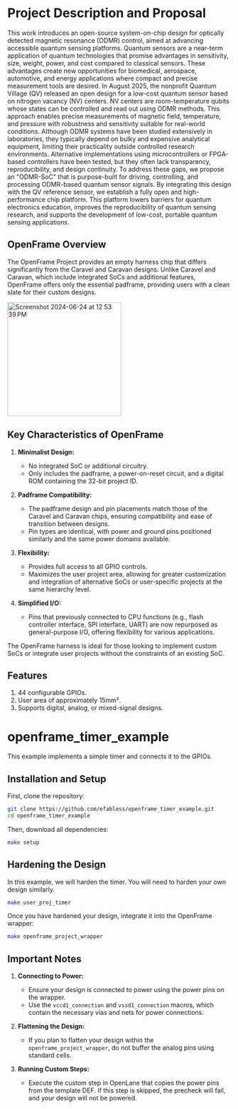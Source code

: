 # Project Description and Proposal

This work introduces an open-source system-on-chip design for optically detected magnetic resonance (ODMR) control, aimed at advancing accessible quantum sensing platforms. Quantum sensors are a near-term application of quantum technologies that promise advantages in sensitivity, size, weight, power, and cost compared to classical sensors. These advantages create new opportunities for biomedical, aerospace, automotive, and energy applications where compact and precise measurement tools are desired.
In August 2025, the nonprofit Quantum Village (QV) released an open design for a low-cost quantum sensor based on nitrogen vacancy (NV) centers. NV centers are room-temperature qubits whose states can be controlled and read out using ODMR methods. This approach enables precise measurements of magnetic field, temperature, and pressure with robustness and sensitivity suitable for real-world conditions.
Although ODMR systems have been studied extensively in laboratories, they typically depend on bulky and expensive analytical equipment, limiting their practicality outside controlled research environments. Alternative implementations using microcontrollers or FPGA-based controllers have been tested, but they often lack transparency, reproducibility, and design continuity.
To address these gaps, we propose an "ODMR-SoC" that is purpose-built for driving, controlling, and processing ODMR-based quantum sensor signals. By integrating this design with the QV reference sensor, we establish a fully open and high-performance chip platform. This platform lowers barriers for quantum electronics education, improves the reproducibility of quantum sensing research, and supports the development of low-cost, portable quantum sensing applications.

## OpenFrame Overview

The OpenFrame Project provides an empty harness chip that differs significantly from the Caravel and Caravan designs. Unlike Caravel and Caravan, which include integrated SoCs and additional features, OpenFrame offers only the essential padframe, providing users with a clean slate for their custom designs.

<img width="256" alt="Screenshot 2024-06-24 at 12 53 39 PM" src="https://github.com/efabless/openframe_timer_example/assets/67271180/ff58b58b-b9c8-4d5e-b9bc-bf344355fa80">

## Key Characteristics of OpenFrame

1. **Minimalist Design:** 
   - No integrated SoC or additional circuitry.
   - Only includes the padframe, a power-on-reset circuit, and a digital ROM containing the 32-bit project ID.

2. **Padframe Compatibility:**
   - The padframe design and pin placements match those of the Caravel and Caravan chips, ensuring compatibility and ease of transition between designs.
   - Pin types are identical, with power and ground pins positioned similarly and the same power domains available.

3. **Flexibility:**
   - Provides full access to all GPIO controls.
   - Maximizes the user project area, allowing for greater customization and integration of alternative SoCs or user-specific projects at the same hierarchy level.

4. **Simplified I/O:**
   - Pins that previously connected to CPU functions (e.g., flash controller interface, SPI interface, UART) are now repurposed as general-purpose I/O, offering flexibility for various applications.

The OpenFrame harness is ideal for those looking to implement custom SoCs or integrate user projects without the constraints of an existing SoC.

## Features

1. 44 configurable GPIOs.
2. User area of approximately 15mm².
3. Supports digital, analog, or mixed-signal designs.

# openframe_timer_example

This example implements a simple timer and connects it to the GPIOs.

## Installation and Setup

First, clone the repository:

```bash
git clone https://github.com/efabless/openframe_timer_example.git
cd openframe_timer_example
```

Then, download all dependencies:

```bash
make setup
```

## Hardening the Design

In this example, we will harden the timer. You will need to harden your own design similarly.

```bash
make user_proj_timer
```

Once you have hardened your design, integrate it into the OpenFrame wrapper:

```bash
make openframe_project_wrapper
```

## Important Notes

1. **Connecting to Power:**
   - Ensure your design is connected to power using the power pins on the wrapper.
   - Use the `vccd1_connection` and `vssd1_connection` macros, which contain the necessary vias and nets for power connections.

2. **Flattening the Design:**
   - If you plan to flatten your design within the `openframe_project_wrapper`, do not buffer the analog pins using standard cells.

3. **Running Custom Steps:**
   - Execute the custom step in OpenLane that copies the power pins from the template DEF. If this step is skipped, the precheck will fail, and your design will not be powered.
